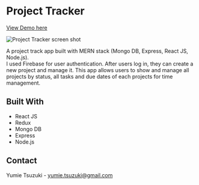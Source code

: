 # Project Tracker

[View Demo here](https://project-tracker-myapp.herokuapp.com/)

![Project Tracker screen shot](https://user-images.githubusercontent.com/61277579/134951931-38969de8-d9f7-492f-a69d-511feaebdeda.png)


A project track app built with MERN stack (Mongo DB, Express, React JS, Node.js).  
I used Firebase for user authentication. After users log in, they can create a new project and manage it. This app allows users to show and manage all projects by status, all tasks and due dates of each projects for time management.


## Built With

- React JS
- Redux
- Mongo DB
- Express
- Node.js


## Contact

Yumie Tsuzuki - yumie.tsuzuki@gmail.com

